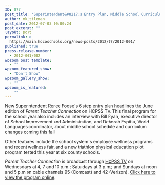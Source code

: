 ```yaml
---
ID: 877
post_title: 'Superintendent&#8217;s Entry Plan, Middle School Curriculum Changes and More on HCPSS TV'
author: mkittleman
post_date: 2012-07-03 00:00:24
post_excerpt: ""
layout: post
permalink: >
  https://main.hocoschools.org/news-posts/2012/07/2012-001/
published: true
press-release-number:
  - 2012-001/002
wpzoom_post_template:
  - ""
wpzoom_featured_show:
  - "Don't Show"
wpzoom_gallery_show:
  - ""
wpzoom_is_featured:
  - ""
---
```

New Superintendent Renee Foose's 6 step entry plan headlines the June edition of <em>Parent Teacher Connection</em> on HCPSS TV. This final program for the school year also includes an interview with Bill Ryan, executive director of School Improvement and Administration, and Deborah Espitia, World Languages coordinator, about middle school schedule and curriculum changes coming this fall.

Other features include the school system's employee wellness programs and recent wellness fair, and a new triathlon physical education pilot program tested this year at six county schools.

<em>Parent Teacher Connection</em> is broadcast through <a href="http://hcpsstv.granicus.com/ViewPublisher.php?view_id=2">HCPSS TV</a> on Wednesdays at 4, 7 and 10 p.m.; Saturdays at 3 p.m.; and Sundays at noon and 5 p.m on cable channels 95 (Comcast) and 42 (Verizon). <a href="http://hcpsstv.granicus.com/MediaPlayer.php?view_id=2&amp;clip_id=880">Click here to view the program online</a>.
